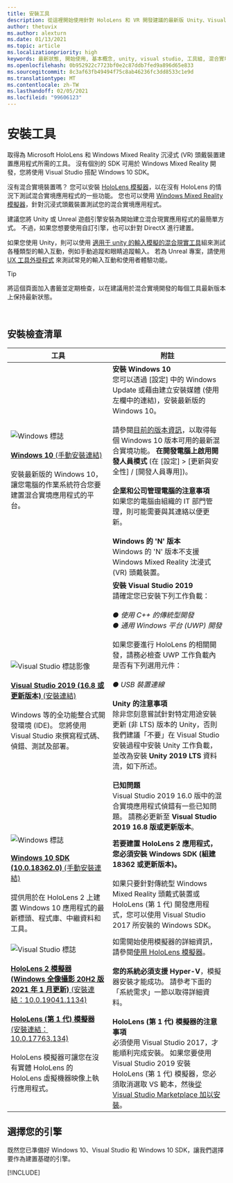 ```yaml
---
title: 安裝工具
description: 從這裡開始使用針對 HoloLens 和 VR 開發建議的最新版 Unity、Visual Studio 和工具。
author: thetuvix
ms.author: alexturn
ms.date: 01/13/2021
ms.topic: article
ms.localizationpriority: high
keywords: 最新狀態, 開始使用, 基本概念, unity, visual studio, 工具組, 混合實境頭戴式裝置, windows 混合實境頭戴式裝置, 虛擬實境頭戴式裝置, 安裝, Windows, HoloLens, 模擬器, unreal, openxr
ms.openlocfilehash: 0b952922c7723bf0e2c87ddb7fed9a896d65e833
ms.sourcegitcommit: 8c3af63fb49494f75c8ab46236fc3dd8533c1e9d
ms.translationtype: MT
ms.contentlocale: zh-TW
ms.lasthandoff: 02/05/2021
ms.locfileid: "99606123"
---
```

# <a name="install-the-tools"></a>安裝工具

取得為 Microsoft HoloLens 和 Windows Mixed Reality 沉浸式 (VR) 頭戴裝置建置應用程式所需的工具。 沒有個別的 SDK 可用於 Windows Mixed Reality 開發，您將使用 Visual Studio 搭配 Windows 10 SDK。

沒有混合實境裝置嗎？ 您可以安裝 [HoloLens 模擬器](platform-capabilities-and-apis/using-the-hololens-emulator.md)，以在沒有 HoloLens 的情況下測試混合實境應用程式的一些功能。 您也可以使用 [Windows Mixed Reality 模擬器](platform-capabilities-and-apis/using-the-windows-mixed-reality-simulator.md)，針對沉浸式頭戴裝置測試您的混合實境應用程式。 

建議您將 Unity 或 Unreal 遊戲引擎安裝為開始建立混合現實應用程式的最簡單方式。 不過，如果您想要使用自訂引擎，也可以針對 DirectX 進行建置。

如果您使用 Unity，則可以使用 [適用于 unity 的輸入模擬的混合現實工具](https://github.com/Microsoft/MixedRealityToolkit-Unity)組來測試各種類型的輸入互動，例如手動追蹤和眼睛追蹤輸入。 若為 Unreal 專案，請使用 [UX 工具外掛程式](https://github.com/microsoft/MixedReality-UXTools-Unreal) 來測試常見的輸入互動和使用者體驗功能。

>[!TIP]
>將這個頁面加入書籤並定期檢查，以在建議用於混合實境開發的每個工具最新版本上保持最新狀態。

<br>

## <a name="installation-checklist"></a>安裝檢查清單


| 工具 | 附註 |
|---------|---------|
| ![Windows 標誌](images/Windows10_logo.png)<br><br><a href="https://www.microsoft.com/software-download/windows10" target="_blank">**Windows 10** (手動安裝連結)</a><br><br>安裝最新版的 Windows 10，讓您電腦的作業系統符合您要建置混合實境應用程式的平台。  | **安裝 Windows 10** <br> 您可以透過 [設定] 中的 Windows Update 或藉由建立安裝媒體 (使用左欄中的連結)，安裝最新版的 Windows 10。 <br><br>請參閱[目前的版本資訊](https://docs.microsoft.com/windows/mixed-reality/enthusiast-guide/release-notes-october-2018.md)，以取得每個 Windows 10 版本可用的最新混合實境功能。 **在開發電腦上啟用開發人員模式** (在 [設定] > [更新與安全性] / [開發人員專用])。 <br><br> **企業和公司管理電腦的注意事項**<br>如果您的電腦由組織的 IT 部門管理，則可能需要與其連絡以便更新。 <br><br> **Windows 的 'N' 版本**<br> Windows 的 'N' 版本不支援 Windows Mixed Reality 沈浸式 (VR) 頭戴裝置。 |
| ![Visual Studio 標誌影像](images/visualstudio_logo.png)<br><br><a href="https://visualstudio.microsoft.com/downloads/" target="_blank">**Visual Studio 2019 (16.8 或更新版本)** (安裝連結)</a> <br><br>Windows 等的全功能整合式開發環境 (IDE)。 您將使用 Visual Studio 來撰寫程式碼、偵錯、測試及部署。 | **安裝 Visual Studio 2019** <br> 請確定您已安裝下列工作負載： <br><br>*● 使用 C++ 的傳統型開發*<br>*● 通用 Windows 平台 (UWP) 開發*<br><br>如果您要進行 HoloLens 的相關開發，請務必檢查 UWP 工作負載內是否有下列選用元件：<br><br>*● USB 裝置連線*<br><br>**Unity 的注意事項**<br>除非您刻意嘗試針對特定用途安裝更新 (非 LTS) 版本的 Unity，否則我們建議「不要」在 Visual Studio 安裝過程中安裝 Unity 工作負載，並改為安裝 **Unity 2019 LTS** 資料流，如下所述。<br><br>**已知問題**<br>Visual Studio 2019 16.0 版中的混合實境應用程式偵錯有一些已知問題。  請務必更新至 **Visual Studio 2019 16.8 版或更新版本**。 |
| ![Windows 標誌](images/Windows10_logo.png)<br><br><a href="https://developer.microsoft.com//windows/downloads/windows-10-sdk" target="_blank">**Windows 10 SDK (10.0.18362.0)** (手動安裝連結)</a> <br><br>提供用於在 HoloLens 2 上建置 Windows 10 應用程式的最新標頭、程式庫、中繼資料和工具。 | **若要建置 HoloLens 2 應用程式，您必須安裝 Windows SDK (組建 18362 或更新版本)。**<br> <br> 如果只要針對傳統型 Windows Mixed Reality 頭戴式裝置或 HoloLens (第 1 代) 開發應用程式，您可以使用 Visual Studio 2017 所安裝的 Windows SDK。 |
| ![Visual Studio 標誌](images/HoloLensIcon.jpg)<br><br><a href="https://go.microsoft.com/fwlink/?linkid=2152389" target="_blank">**HoloLens 2 模擬器 (Windows 全像攝影 20H2 版 2021 年 1 月更新)** (安裝連結：10.0.19041.1134)</a><br> <br><a href="https://go.microsoft.com/fwlink/?linkid=2065980" target="_blank">**HoloLens (第 1 代) 模擬器** (安裝連結：10.0.17763.134)</a> <br><br>HoloLens 模擬器可讓您在沒有實體 HoloLens 的 HoloLens 虛擬機器映像上執行應用程式。<br> <br> | 如需開始使用模擬器的詳細資訊，請參閱[使用 HoloLens 模擬器](../develop/platform-capabilities-and-apis/using-the-hololens-emulator.md)。<br> <br> **您的系統必須支援 Hyper-V**，模擬器安裝才能成功。 請參考下面的「系統需求」一節以取得詳細資料。 <br> <br> **HoloLens (第 1 代) 模擬器的注意事項** <br>  必須使用 Visual Studio 2017，才能順利完成安裝。 如果您要使用 Visual Studio 2019 安裝 HoloLens (第 1 代) 模擬器，您必須取消選取 VS 範本，然後[從 Visual Studio Marketplace 加以安裝](https://marketplace.visualstudio.com/items?itemName=WindowsMixedRealityteam.WindowsMixedRealityAppTemplatesVSIX)。 |

## <a name="choose-your-engine"></a>選擇您的引擎

既然您已準備好 Windows 10、Visual Studio 和 Windows 10 SDK，讓我們選擇要作為建置基礎的引擎。

[!INCLUDE[](includes/tools-overview.md)]

